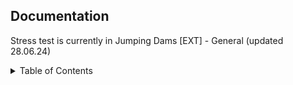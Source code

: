 ## Documentation

Stress test is currently in Jumping Dams [EXT] - General (updated 28.06.24)

<details>
 <summary>Table of Contents</summary>
  <ol>
    <li>
      <a href="">Set up</a>
      <ul>
        <li><a href="https://github.com/EarlyStageDesign/JD/blob/main/docs/Set%20up%20Rhino">Set up Rhino</a></li>
        <li><a href="">Set up grasshopper</a></li>
      </ul>
    </li>
  </ol>
</details>
